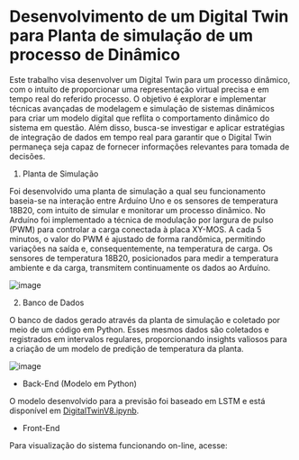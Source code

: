 # Desenvolvimento de um Digital Twin para Planta de simulação de um processo de Dinâmico

Este trabalho visa desenvolver um Digital Twin para um processo dinâmico, com o intuito de proporcionar uma representação virtual precisa e em tempo real do referido processo. O objetivo é explorar e implementar técnicas avançadas de modelagem e simulação de sistemas dinâmicos para criar um modelo digital que reflita o comportamento dinâmico do sistema em questão. Além disso, busca-se investigar e aplicar estratégias de integração de dados em tempo real para garantir que o Digital Twin permaneça seja capaz de fornecer informações relevantes para tomada de decisões.

1) Planta de Simulação

Foi desenvolvido uma planta de simulação a qual seu funcionamento baseia-se na interação entre Arduíno Uno e os sensores de temperatura 18B20, com intuito de simular e monitorar um processo dinâmico. No Arduíno foi implementado a técnica de modulação por largura de pulso (PWM) para controlar a carga conectada à placa XY-MOS. A cada 5 minutos, o valor do PWM é ajustado de forma randômica, permitindo variações na saída e, consequentemente, na temperatura de carga. Os sensores de temperatura 18B20, posicionados para medir a temperatura ambiente e da carga, transmitem continuamente os dados ao Arduíno.

 ![image](https://github.com/brnsmit/Digital_Twin_Dynamic_Process/assets/137723215/04baa52f-7e5e-471d-bf4e-b0cd18aac3e9)


2) Banco de Dados

O banco de dados gerado através da planta de simulação e coletado por meio de um código em Python. Esses mesmos dados são coletados e registrados em intervalos regulares, proporcionando insights valiosos para a criação de um modelo de predição de temperatura da planta.


![image](https://github.com/brnsmit/Digital_Twin_Dynamic_Process/assets/168189996/320aa0b5-37e4-4b0e-8cfc-1c7782d0f27f)

- Back-End (Modelo em Python)

O modelo desenvolvido para a previsão foi baseado em LSTM e está disponível em [DigitalTwinV8.ipynb](https://github.com/brnsmit/Digital_Twin_Dynamic_Process/blob/main/DigitalTwinV8.ipynb).

- Front-End

Para visualização do sistema funcionando on-line, acesse:

   
